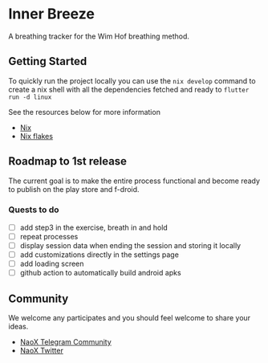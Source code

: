 # Inner Breeze

A breathing tracker for the Wim Hof breathing method.

## Getting Started

To quickly run the project locally you can use the ```nix develop``` command to create a nix shell with all the dependencies fetched and ready to ```flutter run -d linux```

See the resources below for more information

 - [Nix](https://nixos.org/)
 - [Nix flakes](https://nixos.wiki/wiki/Flakes)


## Roadmap to 1st release
The current goal is to make the entire process functional and become ready to publish on the play store and f-droid. 

### Quests to do
- [ ] add step3 in the exercise, breath in and hold
- [ ] repeat processes
- [ ] display session data when ending the session and storing it locally
- [ ] add customizations directly in the settings page
- [ ] add loading screen
- [ ] github action to automatically build android apks

## Community
We welcome any participates and you should feel welcome to share your ideas.

- [NaoX Telegram Community](https://t.me/naoxio)
- [NaoX Twitter](https://twitter.com/naox_io)
